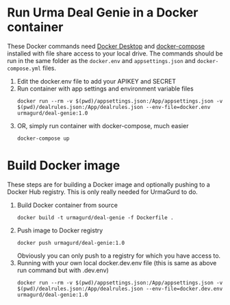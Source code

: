# Run Urma Deal Genie in a Docker container
These Docker commands need [Docker Desktop](https://docs.docker.com/desktop/) and [docker-compose](https://docs.docker.com/compose/install/) installed with file share access to your local drive. The commands should be run in the same folder as the `docker.env` and `appsettings.json` and `docker-compose.yml` files.
1. Edit the docker.env file to add your APIKEY and SECRET
1. Run container with app settings and environment variable files
    ```
    docker run --rm -v $(pwd)/appsettings.json:/App/appsettings.json -v $(pwd)/dealrules.json:/App/dealrules.json --env-file=docker.env urmagurd/deal-genie:1.0
    ```
1. OR, simply run container with docker-compose, much easier
    ```
    docker-compose up
    ```

# Build Docker image
These steps are for building a Docker image and optionally pushing to a Docker Hub registry. This is only really needed for UrmaGurd to do.
1. Build Docker container from source
    ```
    docker build -t urmagurd/deal-genie -f Dockerfile .
    ```
1. Push image to Docker registry 
    ```
    docker push urmagurd/deal-genie:1.0
    ```
   Obviously you can only push to a registry for which you have access to.
1. Running with your own local docker.dev.env file (this is same as above run command but with .dev.env)
    ```
    docker run --rm -v $(pwd)/appsettings.json:/App/appsettings.json -v $(pwd)/dealrules.json:/App/dealrules.json --env-file=docker.dev.env urmagurd/deal-genie:1.0
    ```
